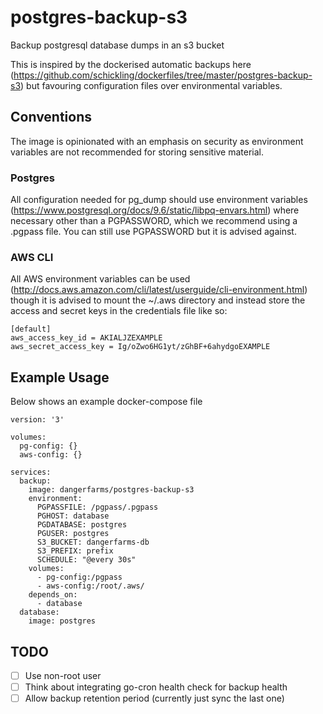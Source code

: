 # postgres-backup-s3

Backup postgresql database dumps in an s3 bucket

This is inspired by the dockerised automatic backups here (https://github.com/schickling/dockerfiles/tree/master/postgres-backup-s3) but favouring configuration files over environmental variables.

## Conventions

The image is opinionated with an emphasis on security as environment variables are not recommended for storing sensitive material.

### Postgres

All configuration needed for pg_dump should use environment variables (https://www.postgresql.org/docs/9.6/static/libpq-envars.html) where necessary other than a PGPASSWORD, which we recommend using a .pgpass file. You can still use PGPASSWORD but it is advised against.

### AWS CLI

All AWS environment variables can be used (http://docs.aws.amazon.com/cli/latest/userguide/cli-environment.html) though it is advised to mount the ~/.aws directory and instead store the access and secret keys in the credentials file like so:

```
[default]
aws_access_key_id = AKIALJZEXAMPLE
aws_secret_access_key = Ig/oZwo6HG1yt/zGhBF+6ahydgoEXAMPLE
```

## Example Usage

Below shows an example docker-compose file

```
version: '3'

volumes:
  pg-config: {}
  aws-config: {}

services:
  backup:
    image: dangerfarms/postgres-backup-s3
    environment:
      PGPASSFILE: /pgpass/.pgpass
      PGHOST: database
      PGDATABASE: postgres
      PGUSER: postgres
      S3_BUCKET: dangerfarms-db
      S3_PREFIX: prefix
      SCHEDULE: "@every 30s"
    volumes:
      - pg-config:/pgpass
      - aws-config:/root/.aws/
    depends_on:
      - database
  database:
    image: postgres
```

## TODO

- [ ] Use non-root user
- [ ] Think about integrating go-cron health check for backup health
- [ ] Allow backup retention period (currently just sync the last one)
